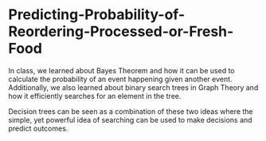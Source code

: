 # Predicting-Probability-of-Reordering-Processed-or-Fresh-Food

In class, we learned about Bayes Theorem and how it can be used to calculate the probability of an event happening given another event. 
Additionally, we also learned about binary search trees in Graph Theory and how it efficiently searches for an element in the tree. 

Decision trees can be seen as a combination of these two ideas where the simple, yet powerful idea of searching can be used to make decisions and predict outcomes.

